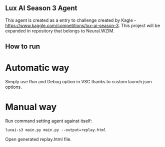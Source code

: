 ## Lux AI Season 3 Agent

This agent is created as a entry to challenge created by Kagle - https://www.kaggle.com/competitions/lux-ai-season-3.
This project will be expanded in repository that belongs to Neural.WZIM.

## How to run

# Automatic way

Simply use Run and Debug option in VSC thanks to custom launch.json options.

# Manual way

Run command setting agent against itself:

```
luxai-s3 main.py main.py --output=replay.html
```

Open generated replay.html file.

